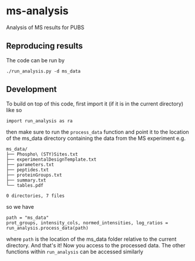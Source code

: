 # ms-analysis
Analysis of MS results for PUBS

## Reproducing results

The code can be run by 

```
./run_analysis.py -d ms_data
```

## Development

To build on top of this code, first import it (if it is in the current
directory) like so

```
import run_analysis as ra
```

then make sure to run the `process_data` function and point it to the
location of the ms_data directory containing the data from the MS
experiment e.g.

```
ms_data/
├── Phospho\ (STY)Sites.txt
├── experimentalDesignTemplate.txt
├── parameters.txt
├── peptides.txt
├── proteinGroups.txt
├── summary.txt
└── tables.pdf

0 directories, 7 files
```

so we have 

```
path = "ms_data"
prot_groups, intensity_cols, normed_intensities, log_ratios = run_analysis.process_data(path)
```
where `path` is the location of the ms_data folder relative to the current
directory. And that's it! Now you access to the processed data. The other
functions within `run_analysis` can be accessed similarly
